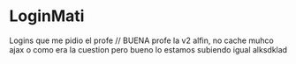 # LoginMati
Logins que me pidio el profe
// BUENA profe la v2 alfin, no cache muhco ajax o como era la cuestion pero bueno lo estamos subiendo igual alksdklad